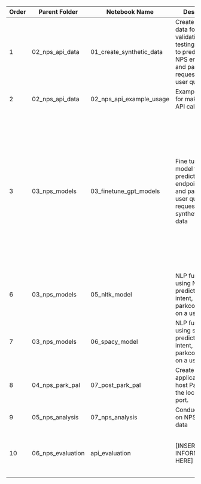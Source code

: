 | Order |     Parent Folder    |      Notebook Name       | Description                                      |     Input                  |     Output                         |
|-------|----------------------|--------------------------|--------------------------------------------------|----------------------------|----------------------------|
| 1     | 02_nps_api_data      | 01_create_synthetic_data | Create synthetic data for training, validating, and testing a model to predict the NPS endpoint and parkcode requested in a user query                        | NPS Parks API endpoint data & synthetic user queries                          | 1. synthetic_queries.csv <br> 2. park_to_parkcode.csv <br> 3. park_to_root.csv |
| 2     | 02_nps_api_data      | 02_nps_api_example_usage| Example usage for making NPS API calls          |                            ||
| 3     | 03_nps_models        | 03_finetune_gpt_models   | Fine tuned GPT model for predicting the endpoint, intent, and parkcode a user query is requesting using synthetic_queries data   | 1. synthetic_queries.csv                        | 1. endpoint_train_data.jsonl <br> 2. endpoint_val_data.jsonl <br> 3. endpoint_test_data.jsonl <br> 4. GPT Model: nps_model_endpoint <br> 5. parkcode_train_data.jsonl <br> 6. parkcode_val_data.jsonl <br> 7. parkcode_test_data.jsonl <br> 8. GPT Model: nps_model_parkcode <br> 9. intent_train_data.jsonl <br> 10. intent_val_data.jsonl <br> 11. intent_test_data.jsonl <br> 12. GPT Model: nps_model_intent               |
| 6     | 03_nps_models        | 05_nltk_model            | NLP functions using NLTK to predict endpoint, intent, and parkcode based on a user query. ||
| 7     | 03_nps_models        | 06_spacy_model           | NLP functions using spaCy to predict endpoint, intent, and parkcode based on a user query. ||
| 8     | 04_nps_park_pal      | 07_post_park_pal         | Create a flask application to host Park Pal on the local 8000 port.           | 1. index.html <br> 2. gpt_model_functions            | A webpage hosted on your local 8000 port.                          |
| 9     | 05_nps_analysis      | 07_nps_analysis          | Conduct analysis on NPS visitation data | 1. NPS_visitations_2023.csv         | 1. nps_monthly_visits.csv <br> 2. nps_yearly_visits.csv <br>3. nps_top_parks.csv|
| 10    | 06_nps_evaluation    | api_evaluation           | [INSERT INFORMATION HERE]               | 1. GPT Model: nps_model_intent <br> 2. GPT Model: nps_model_endpoint <br> 3. GPT Model: nps_model_parkcode  | [INSERT INFORMATION HERE]               |
